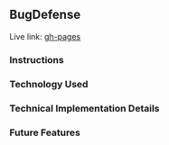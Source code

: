 ## BugDefense
Live link: [gh-pages]

[gh-pages]: https://kyumin133.github.io/tower-defense/

### Instructions

### Technology Used

### Technical Implementation Details

### Future Features
